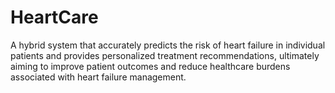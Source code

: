 # HeartCare
 A hybrid system that accurately predicts the risk of heart failure in individual patients and provides personalized treatment recommendations, ultimately aiming to improve patient outcomes and reduce healthcare burdens associated with heart failure management.
